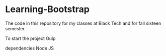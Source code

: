 # Learning-Bootstrap
The code in this repository for my classes at Black Tech and for fall sixteen semester.

To start the project
Gulp

dependencies
Node JS
